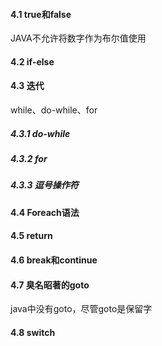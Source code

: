 #### 4.1 true和false

JAVA不允许将数字作为布尔值使用

#### 4.2 if-else

#### 4.3 迭代

while、do-while、for

##### 4.3.1 do-while

##### 4.3.2 for

##### 4.3.3 逗号操作符

#### 4.4 Foreach语法

#### 4.5 return

#### 4.6 break和continue

#### 4.7 臭名昭著的goto

java中没有goto，尽管goto是保留字

#### 4.8 switch

